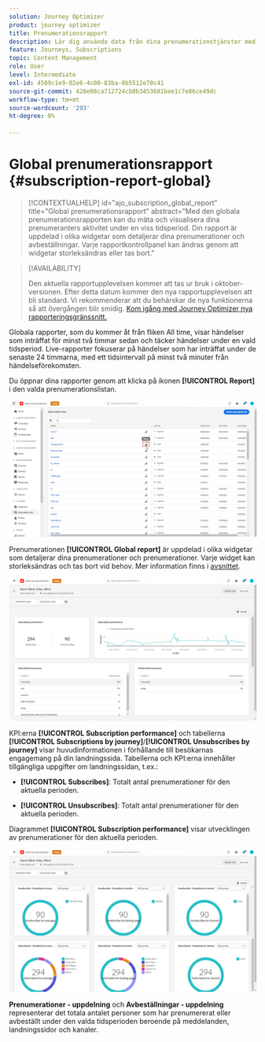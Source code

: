 ```yaml
---
solution: Journey Optimizer
product: journey optimizer
title: Prenumerationsrapport
description: Lär dig använda data från dina prenumerationstjänster med den globala prenumerationsrapporten
feature: Journeys, Subscriptions
topic: Content Management
role: User
level: Intermediate
exl-id: 4509c1e9-02e6-4c00-83ba-0b5512e70c41
source-git-commit: 428e08ca712724cb0b3453681bee1c7e86ce49dc
workflow-type: tm+mt
source-wordcount: '293'
ht-degree: 0%

---
```


# Global prenumerationsrapport {#subscription-report-global}

>[!CONTEXTUALHELP]
>id="ajo_subscription_global_report"
>title="Global prenumerationsrapport"
>abstract="Med den globala prenumerationsrapporten kan du mäta och visualisera dina prenumeranters aktivitet under en viss tidsperiod. Din rapport är uppdelad i olika widgetar som detaljerar dina prenumerationer och avbeställningar. Varje rapportkontrollpanel kan ändras genom att widgetar storleksändras eller tas bort."

>[!AVAILABILITY]
>
>Den aktuella rapportupplevelsen kommer att tas ur bruk i oktober-versionen. Efter detta datum kommer den nya rapportupplevelsen att bli standard. Vi rekommenderar att du behärskar de nya funktionerna så att övergången blir smidig. [Kom igång med Journey Optimizer nya rapporteringsgränssnitt.](report-gs-cja.md)

Globala rapporter, som du kommer åt från fliken All time, visar händelser som inträffat för minst två timmar sedan och täcker händelser under en vald tidsperiod. Live-rapporter fokuserar på händelser som har inträffat under de senaste 24 timmarna, med ett tidsintervall på minst två minuter från händelseförekomsten.

Du öppnar dina rapporter genom att klicka på ikonen **[!UICONTROL Report]** i den valda prenumerationslistan.

![](assets/subscription_report_7.png)

Prenumerationen **[!UICONTROL Global report]** är uppdelad i olika widgetar som detaljerar dina prenumerationer och prenumerationer. Varje widget kan storleksändras och tas bort vid behov. Mer information finns i [avsnittet](global-report.md).

![](assets/subscription_report_1.png)

KPI:erna **[!UICONTROL Subscription performance]** och tabellerna **[!UICONTROL Subscriptions by journey]**/**[!UICONTROL Unsubscribes by journey]** visar huvudinformationen i förhållande till besökarnas engagemang på din landningssida. Tabellerna och KPI:erna innehåller tillgängliga uppgifter om landningssidan, t.ex.:

* **[!UICONTROL Subscribes]**: Totalt antal prenumerationer för den aktuella perioden.

* **[!UICONTROL Unsubscribes]**: Totalt antal prenumerationer för den aktuella perioden.

Diagrammet **[!UICONTROL Subscription performance]** visar utvecklingen av prenumerationer för den aktuella perioden.

![](assets/subscription_report_2.png)

**Prenumerationer - uppdelning** och **Avbeställningar - uppdelning** representerar det totala antalet personer som har prenumererat eller avbeställt under den valda tidsperioden beroende på meddelanden, landningssidor och kanaler.
